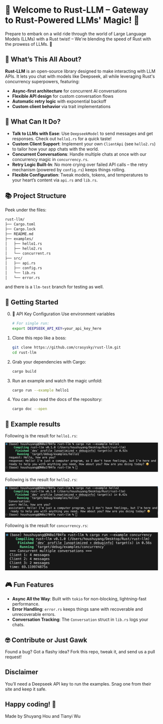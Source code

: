 # 🎉 Welcome to **Rust-LLM** – Gateway to Rust-Powered LLMs' Magic! 🎉  
Prepare to embark on a wild ride through the world of Large Language Models (LLMs) with a Rust twist! – We're blending the speed of Rust with the prowess of LLMs. 🚀  

## 🌟 What’s This All About?  
**Rust-LLM** is an open-source library designed to make interacting with LLM APIs. It lets you chat with models like Deepseek, all while leveraging Rust's concurrency superpowers, featuring:
- **Async-first architecture** for concurrent AI conversations
- **Flexible API design** for custom conversation flows
- **Automatic retry logic** with exponential backoff
- **Custom client behavior** via trait implementations


## 🎨 What Can It Do?  
- **Talk to LLMs with Ease**: Use `DeepseekModel` to send messages and get responses. Check out `hello1.rs` for a quick taste!  
- **Custom Client Support**: Implement your own `ClientApi` (see `hello2.rs`) to tailor how your app chats with the world.  
- **Concurrent Conversations**: Handle multiple chats at once with our concurrency magic in `concurrency.rs`. 
- **Retry Logic Built-In**: No more crying over failed API calls – the retry mechanism (powered by `config.rs`) keeps things rolling.  
- **Flexible Configuration**: Tweak models, tokens, and temperatures to your heart’s content via `api.rs` and `lib.rs`.  

## 📚 Project Structure  
Peek under the files:  
```text
rust-llm/
├── Cargo.toml
├── Cargo.lock
├── README.md
├── examples/
│   ├── hello1.rs
│   ├── hello2.rs
│   └── concurrent.rs
├── src/
│   ├── api.rs
│   ├── config.rs
│   └── lib.rs
│   └── error.rs
```

and there is a `llm-test` branch for testing as well.

## 🚀 Getting Started  
0. 🔑 API Key Configuration
   Use environment variables
   ```bash
   # For single run:
   export DEEPSEEK_API_KEY=your_api_key_here
   ```

1. Clone this repo like a boss:  
   ```bash
   git clone https://github.com/crasysky/rust-llm.git
   cd rust-llm
   ```
2. Grab your dependencies with Cargo:  
   ```bash
   cargo build
   ```
3. Run an example and watch the magic unfold:  
   ```bash
   cargo run --example hello1
   ```
4. You can also read the docs of the repository:
   ```bash
   cargo doc --open
   ```

## 🤔 Example results
Following is the result for `hello1.rs`:

![](assets/hello1.png)

Following is the result for `hello2.rs`:

![](assets/hello2.png)

Following is the result for `concurrency.rs`:

![](assets/concurrency.png)

## 🎮 Fun Features  
- **Async All the Way**: Built with `tokio` for non-blocking, lightning-fast performance.  
- **Error Handling**: `error.rs` keeps things sane with recoverable and unrecoverable errors.  
- **Conversation Tracking**: The `Conversation` struct in `lib.rs` logs your chats.  

## 🤓 Contribute or Just Gawk  
Found a bug? Got a flashy idea? Fork this repo, tweak it, and send us a pull request! 

## Disclaimer  
You’ll need a Deepseek API key to run the examples. Snag one from their site and keep it safe.

Happy coding! 🦀  
---  
Made by Shuyang Hou and Tianyi Wu



